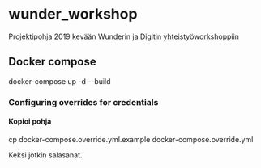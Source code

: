 # wunder_workshop

Projektipohja 2019 kevään Wunderin ja Digitin yhteistyöworkshoppiin

## Docker compose

docker-compose up -d --build

### Configuring overrides for credentials

#### Kopioi pohja
cp docker-compose.override.yml.example docker-compose.override.yml

Keksi jotkin salasanat.
